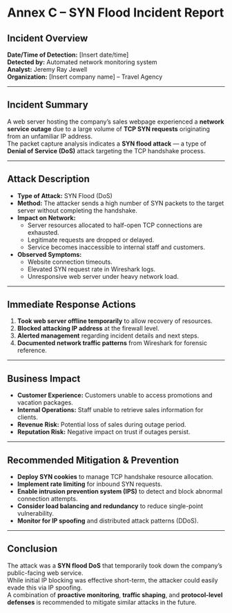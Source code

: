 # Annex C – SYN Flood Incident Report

## Incident Overview

**Date/Time of Detection:** [Insert date/time]  
**Detected by:** Automated network monitoring system  
**Analyst:** Jeremy Ray Jewell  
**Organization:** [Insert company name] – Travel Agency

---

## Incident Summary

A web server hosting the company’s sales webpage experienced a **network service outage** due to a large volume of **TCP SYN requests** originating from an unfamiliar IP address.  
The packet capture analysis indicates a **SYN flood attack** — a type of **Denial of Service (DoS)** attack targeting the TCP handshake process.

---

## Attack Description

- **Type of Attack:** SYN Flood (DoS)
- **Method:** The attacker sends a high number of SYN packets to the target server without completing the handshake.
- **Impact on Network:**
  - Server resources allocated to half-open TCP connections are exhausted.
  - Legitimate requests are dropped or delayed.
  - Service becomes inaccessible to internal staff and customers.
- **Observed Symptoms:**
  - Website connection timeouts.
  - Elevated SYN request rate in Wireshark logs.
  - Unresponsive web server under heavy network load.

---

## Immediate Response Actions

1. **Took web server offline temporarily** to allow recovery of resources.
2. **Blocked attacking IP address** at the firewall level.
3. **Alerted management** regarding incident details and next steps.
4. **Documented network traffic patterns** from Wireshark for forensic reference.

---

## Business Impact

- **Customer Experience:** Customers unable to access promotions and vacation packages.
- **Internal Operations:** Staff unable to retrieve sales information for clients.
- **Revenue Risk:** Potential loss of sales during outage period.
- **Reputation Risk:** Negative impact on trust if outages persist.

---

## Recommended Mitigation & Prevention

- **Deploy SYN cookies** to manage TCP handshake resource allocation.
- **Implement rate limiting** for inbound SYN requests.
- **Enable intrusion prevention system (IPS)** to detect and block abnormal connection attempts.
- **Consider load balancing and redundancy** to reduce single-point vulnerability.
- **Monitor for IP spoofing** and distributed attack patterns (DDoS).

---

## Conclusion

The attack was a **SYN flood DoS** that temporarily took down the company’s public-facing web service.  
While initial IP blocking was effective short-term, the attacker could easily evade this via IP spoofing.  
A combination of **proactive monitoring**, **traffic shaping**, and **protocol-level defenses** is recommended to mitigate similar attacks in the future.
